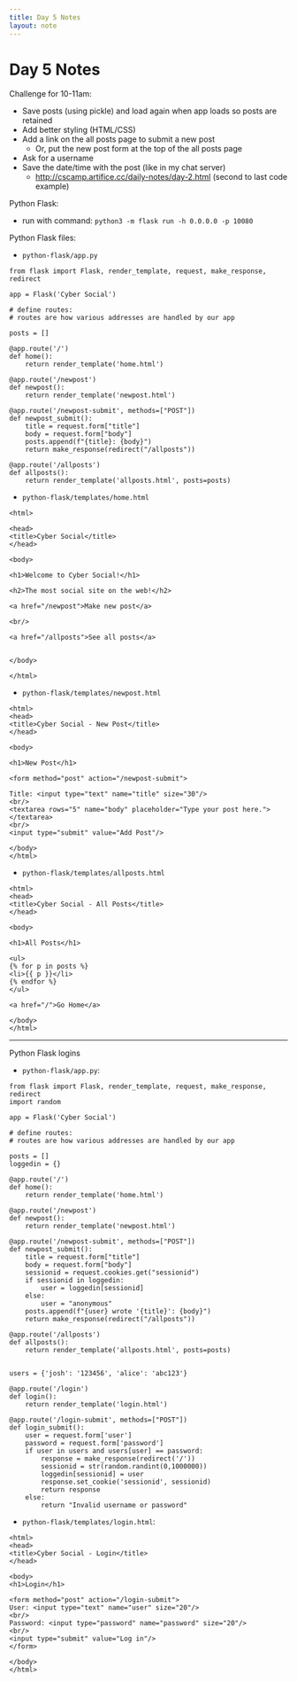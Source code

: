 ```yaml
---
title: Day 5 Notes
layout: note
---
```


# Day 5 Notes

Challenge for 10-11am:

- Save posts (using pickle) and load again when app loads so posts are retained
- Add better styling (HTML/CSS)
- Add a link on the all posts page to submit a new post
  - Or, put the new post form at the top of the all posts page
- Ask for a username
- Save the date/time with the post (like in my chat server)
  - http://cscamp.artifice.cc/daily-notes/day-2.html (second to last code example)

Python Flask:

- run with command: `python3 -m flask run -h 0.0.0.0 -p 10080`

Python Flask files:

- `python-flask/app.py`

```
from flask import Flask, render_template, request, make_response, redirect

app = Flask('Cyber Social')

# define routes:
# routes are how various addresses are handled by our app

posts = []

@app.route('/')
def home():
    return render_template('home.html')

@app.route('/newpost')
def newpost():
    return render_template('newpost.html')

@app.route('/newpost-submit', methods=["POST"])
def newpost_submit():
    title = request.form["title"]
    body = request.form["body"]
    posts.append(f"{title}: {body}")
    return make_response(redirect("/allposts"))

@app.route('/allposts')
def allposts():
    return render_template('allposts.html', posts=posts)
```

- `python-flask/templates/home.html`

```
<html>

<head>
<title>Cyber Social</title>
</head>

<body>

<h1>Welcome to Cyber Social!</h1>

<h2>The most social site on the web!</h2>

<a href="/newpost">Make new post</a>

<br/>

<a href="/allposts">See all posts</a>


</body>

</html>
```

- `python-flask/templates/newpost.html`

```
<html>
<head>
<title>Cyber Social - New Post</title>
</head>

<body>

<h1>New Post</h1>

<form method="post" action="/newpost-submit">

Title: <input type="text" name="title" size="30"/>
<br/>
<textarea rows="5" name="body" placeholder="Type your post here.">
</textarea>
<br/>
<input type="submit" value="Add Post"/>

</body>
</html>
```

- `python-flask/templates/allposts.html`

```
<html>
<head>
<title>Cyber Social - All Posts</title>
</head>

<body>

<h1>All Posts</h1>

<ul>
{% for p in posts %}
<li>{{ p }}</li>
{% endfor %}
</ul>

<a href="/">Go Home</a>

</body>
</html>
```

---

Python Flask logins

- `python-flask/app.py`:

```
from flask import Flask, render_template, request, make_response, redirect
import random

app = Flask('Cyber Social')

# define routes:
# routes are how various addresses are handled by our app

posts = []
loggedin = {}

@app.route('/')
def home():
    return render_template('home.html')

@app.route('/newpost')
def newpost():
    return render_template('newpost.html')

@app.route('/newpost-submit', methods=["POST"])
def newpost_submit():
    title = request.form["title"]
    body = request.form["body"]
    sessionid = request.cookies.get("sessionid")
    if sessionid in loggedin:
        user = loggedin[sessionid]
    else:
        user = "anonymous"
    posts.append(f"{user} wrote '{title}': {body}")
    return make_response(redirect("/allposts"))

@app.route('/allposts')
def allposts():
    return render_template('allposts.html', posts=posts)


users = {'josh': '123456', 'alice': 'abc123'}

@app.route('/login')
def login():
    return render_template('login.html')

@app.route('/login-submit', methods=["POST"])
def login_submit():
    user = request.form['user']
    password = request.form['password']
    if user in users and users[user] == password:
        response = make_response(redirect('/'))
        sessionid = str(random.randint(0,1000000))
        loggedin[sessionid] = user
        response.set_cookie('sessionid', sessionid)
        return response
    else:
        return "Invalid username or password"
```

- `python-flask/templates/login.html`:

```
<html>
<head>
<title>Cyber Social - Login</title>
</head>

<body>
<h1>Login</h1>

<form method="post" action="/login-submit">
User: <input type="text" name="user" size="20"/>
<br/>
Password: <input type="password" name="password" size="20"/>
<br/>
<input type="submit" value="Log in"/>
</form>

</body>
</html>
```

